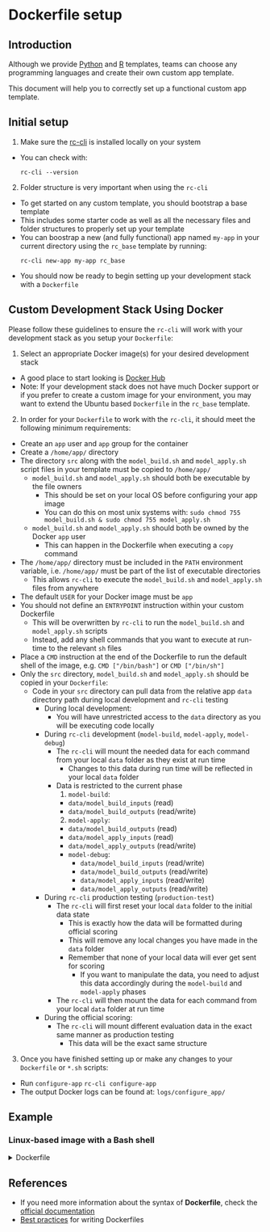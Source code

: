 # Dockerfile setup
## Introduction
Although we provide [Python](https://www.python.org/) and [R](https://www.r-project.org/) templates, teams can choose any programming languages and create their own custom app template.

This document will help you to correctly set up a functional custom app template.

## Initial setup
1. Make sure the [rc-cli](https://github.com/mit-cave/rc-cli) is installed locally on your system
  - You can check with:
    ```
    rc-cli --version
    ```

2. Folder structure is very important when using the `rc-cli`
  - To get started on any custom template, you should bootstrap a base template
  - This includes some starter code as well as all the necessary files and folder structures to properly set up your template
  - You can boostrap a new (and fully functional) app named `my-app` in your current directory using the `rc_base` template by running:
    ```
    rc-cli new-app my-app rc_base
    ```
  - You should now be ready to begin setting up your development stack with a `Dockerfile`

## Custom Development Stack Using Docker
Please follow these guidelines to ensure the `rc-cli` will work with your development stack as you setup your `Dockerfile`:

1. Select an appropriate Docker image(s) for your desired development stack
  - A good place to start looking is [Docker Hub](https://hub.docker.com/search?q=&type=image&category=languages)
  - Note: If your development stack does not have much Docker support or if you prefer to create a custom image for your environment, you may want to extend the Ubuntu based `Dockerfile` in the `rc_base` template.

2. In order for your `Dockerfile` to work with the `rc-cli`, it should meet the following minimum requirements:
  - Create an `app` user and `app` group for the container
  - Create a `/home/app/` directory
  - The directory `src` along with the `model_build.sh` and `model_apply.sh` script files in your template must be copied to `/home/app/`
    - `model_build.sh` and `model_apply.sh` should both be executable by the file owners
      - This should be set on your local OS before configuring your app image
      - You can do this on most unix systems with: `sudo chmod 755 model_build.sh & sudo chmod 755 model_apply.sh`
    - `model_build.sh` and `model_apply.sh` should both be owned by the Docker `app` user
      - This can happen in the Dockerfile when executing a `copy` command
  - The `/home/app/` directory must be included in the `PATH` environment variable, i.e. `/home/app/` must be part of the list of executable directories
    - This allows `rc-cli` to execute the `model_build.sh` and `model_apply.sh` files from anywhere
  - The default `USER` for your Docker image must be `app`
  - You should not define an `ENTRYPOINT` instruction within your custom Dockerfile
    - This will be overwritten by `rc-cli` to run the `model_build.sh` and `model_apply.sh` scripts
    - Instead, add any shell commands that you want to execute at run-time to the relevant `sh` files
  - Place a `CMD` instruction at the end of the Dockerfile to run the default shell of the image, e.g. `CMD ["/bin/bash"]` or `CMD ["/bin/sh"]`
  - Only the `src` directory, `model_build.sh` and `model_apply.sh` should be copied in your `Dockerfile`:
    - Code in your `src` directory can pull data from the relative app `data` directory path during local development and `rc-cli` testing
      - During local development:
        - You will have unrestricted access to the `data` directory as you will be executing code locally
      - During `rc-cli` development (`model-build`, `model-apply`, `model-debug`)
        - The `rc-cli` will mount the needed data for each command from your local `data` folder as they exist at run time
          - Changes to this data during run time will be reflected in your local `data` folder
        - Data is restricted to the current phase
          1. `model-build`:
            - `data/model_build_inputs` (read)
            - `data/model_build_outputs` (read/write)
          2. `model-apply`:
            - `data/model_build_outputs` (read)
            - `data/model_apply_inputs` (read)
            - `data/model_apply_outputs` (read/write)
          - `model-debug`:
            - `data/model_build_inputs` (read/write)
            - `data/model_build_outputs` (read/write)
            - `data/model_apply_inputs` (read/write)
            - `data/model_apply_outputs` (read/write)
      - During `rc-cli` production testing (`production-test`)
        - The `rc-cli` will first reset your local `data` folder to the initial data state
          - This is exactly how the data will be formatted during official scoring
          - This will remove any local changes you have made in the `data` folder
          - Remember that none of your local data will ever get sent for scoring
            - If you want to manipulate the data, you need to adjust this data accordingly during the `model-build` and `model-apply` phases
        - The `rc-cli` will then mount the data for each command from your local `data` folder at run time
      - During the official scoring:
        - The `rc-cli` will mount different evaluation data in the exact same manner as production testing
          - This data will be the exact same structure

3. Once you have finished setting up or make any changes to your `Dockerfile` or `*.sh` scripts:
  - Run `configure-app`
    `rc-cli configure-app`
  - The output Docker logs can be found at:
    `logs/configure_app/`


## Example
### Linux-based image with a Bash shell
<details>
<summary>Dockerfile</summary>

```Dockerfile
# syntax = docker/dockerfile:1.2
ARG SOURCE_DIR=/home/app/
# base image - replace <base-image>:<base-image-tag> with your values
FROM <base-image>:<base-image-tag>
ARG SOURCE_DIR
ENV SOURCE_DIR $SOURCE_DIR
ENV PATH $PATH:$SOURCE_DIR
RUN mkdir -p $SOURCE_DIR
RUN groupadd --gid 1000 app \
 && useradd --uid 1000 --gid app --shell /bin/bash --create-home app
WORKDIR $SOURCE_DIR
# TODO: install dependencies (optional)
COPY --chown=app:app ./*.sh ./
COPY --chown=app:app ./src/ ./src/
USER app
CMD ["/bin/bash"]
```
</details>

## References
- If you need more information about the syntax of **Dockerfile**, check the [official documentation](https://docs.docker.com/engine/reference/builder/)
- [Best practices](https://docs.docker.com/develop/develop-images/dockerfile_best-practices/) for writing Dockerfiles
